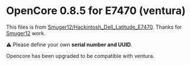 # OpenCore 0.8.5 for E7470 (ventura)

This files is from [Smuger12/Hackintosh_Dell_Latitude_E7470](https://github.com/Smuger12/Hackintosh_Dell_Latitude_E7470). Thanks for  [Smuger12](https://github.com/Smuger12/Hackintosh_Dell_Latitude_E7470) work. 

⚠️ Please define your own **serial number and UUID**.



Opencore has been upgraded to be compatible with ventura.





